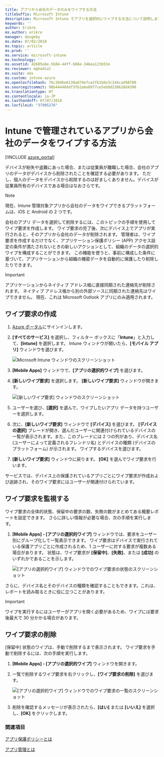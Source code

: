```yaml
---
title: アプリから会社のデータのみをワイプする方法
titleSuffix: Microsoft Intune
description: Microsoft Intune でアプリを選択的にワイプする方法について説明します。
keywords: ''
author: Erikre
ms.author: erikre
manager: dougeby
ms.date: 07/02/2018
ms.topic: article
ms.prod: ''
ms.service: microsoft-intune
ms.technology: ''
ms.assetid: 42605e6e-5b84-44ff-b86e-346ea123b53e
ms.reviewer: mghadial
ms.suite: ems
ms.custom: intune-azure
ms.openlocfilehash: 76c394be6130a874e7ce2fb1b6e3c244cad98f80
ms.sourcegitcommit: 98b444468df3fb2a6e8977ce5eb9d238610d4398
ms.translationtype: HT
ms.contentlocale: ja-JP
ms.lasthandoff: 07/07/2018
ms.locfileid: "37905276"
---
```

# <a name="how-to-wipe-only-corporate-data-from-intune-managed-apps"></a>Intune で管理されているアプリから会社のデータをワイプする方法

[!INCLUDE [azure_portal](./includes/azure_portal.md)]

デバイスが紛失や盗難にあった場合、または従業員が離職した場合、会社のアプリのデータがデバイスから削除されたことを確認する必要があります。 ただし、個人のデータをデバイスから削除するのは好ましくありません。デバイスが従業員所有のデバイスである場合はなおさらです。

>[!NOTE]
> 現在、Intune 管理対象アプリから会社のデータをワイプできるプラットフォームは、iOS と Android の 2 つです。

会社のアプリ データを選択して削除するには、このトピックの手順を使用してワイプ要求を作成します。 ワイプ要求の完了後、次にデバイス上でアプリが実行されると、そのアプリから会社のデータが削除されます。 管理者は、ワイプ要求を作成するだけでなく、アプリケーション保護ポリシー (APP) アクセス設定の条件が満たされないときの新しいアクションとして、組織のデータの選択的ワイプを構成することができます。 この機能を使うと、事前に構成した条件に基づいて、アプリケーションから組織の機密データを自動的に保護したり削除したりできます。

>[!IMPORTANT]
> アプリケーションからネイティブ アドレス帳に直接同期された連絡先が削除されます。 ネイティブ アドレス帳から別の外部ソースに同期された連絡先はワイプできません。 現在、これは Microsoft Outlook アプリにのみ適用されます。

## <a name="create-a-wipe-request"></a>ワイプ要求の作成

1.  [Azure ポータル](https://portal.azure.com)にサインインします。

2.  **[すべてのサービス]** を選択し、フィルター ボックスに「**Intune**」と入力して、**[Intune]** を選択します。 Intune ウィンドウが開いたら、**[モバイル アプリ]** ウィンドウを選びます。

    ![Microsoft Intune ウィンドウのスクリーンショット](./media/apps-selective-wipe01.png)

3.  **[Mobile Apps]** ウィンドウで、**[アプリの選択的ワイプ]** を選びます。

4.  **[新しいワイプ要求]** を選択します。 **[新しいワイプ要求]** ウィンドウが開きます。

    ![[新しいワイプ要求] ウィンドウのスクリーンショット](./media/AzurePortal_MAM_NewWipeRequest.png)

5.  ユーザーを選び、**[選択]** を選んで、ワイプしたいアプリ データを持つユーザーを選択します。

6.  次に、**[新しいワイプ要求]** ウィンドウで **[デバイス]** を選びます。 **[デバイスの選択]** ブレードが開き、選んだユーザーに関連付けられているデバイスの一覧が表示されます。また、このブレードには 2 つの列があり、デバイス名 (ユーザーによって定義されるフレンドリ名) とデバイスの種類 (デバイスのプラットフォーム) が示されます。 ワイプするデバイスを選びます。

7.  **[新しいワイプ要求]** ウィンドウに戻ります。 **[OK]** を選んでワイプ要求を行います。

サービスでは、デバイス上の保護されているアプリごとにワイプ要求が作成および追跡され、そのワイプ要求にはユーザーが関連付けられています。

## <a name="monitor-your-wipe-requests"></a>ワイプ要求を監視する

ワイプ要求の全体的状態、保留中の要求の数、失敗の数がまとめてある概要レポートを設定できます。 さらに詳しい情報が必要な場合、次の手順を実行します。

1.  **[Mobile Apps] - [アプリの選択的ワイプ]** ウィンドウでは、要求をユーザー別にグループ化して一覧表示できます。 ワイプ要求はデバイスで実行されている保護アプリごとに作成されるため、1 ユーザーに対する要求が複数ある場合があります。 状態は、ワイプ要求が **[保留中]**、**[失敗]**、または **[成功]** のいずれかであることを示します。

    ![[アプリの選択的ワイプ] ウィンドウでのワイプ要求の状態のスクリーンショット](./media/wipe-request-status-1.png)

さらに、デバイス名とそのデバイスの種類を確認することもできます。これは、レポートを読み取るときに役に立つことがあります。

>[!IMPORTANT]
> ワイプを実行するにはユーザーがアプリを開く必要があるため、ワイプには要求後最大で 30 分かかる場合があります。

## <a name="delete-a-wipe-request"></a>ワイプ要求の削除

[保留中] 状態のワイプは、手動で削除するまで表示されます。 ワイプ要求を手動で削除するには、次の手順を実行します。

1.  **[Mobile Apps] - [アプリの選択的ワイプ]** ウィンドウを開きます。

2.  一覧で削除するワイプ要求を右クリックし、**[ワイプ要求の削除]** を選びます。

    ![[アプリの選択的ワイプ] ウィンドウでのワイプ要求の一覧のスクリーンショット](./media/delete-wipe-request.png)

3.  削除を確認するメッセージが表示されたら、**[はい]** または **[いいえ]** を選択し、**[OK]** をクリックします。

### <a name="see-also"></a>関連項目
[アプリ保護ポリシーとは](app-protection-policy.md)

[アプリ管理とは](app-management.md)
